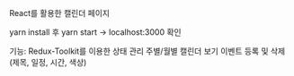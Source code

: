 React를 활용한 캘린더 페이지

yarn install 후 yarn start -> localhost:3000 확인

기능:
Redux-Toolkit를 이용한 상태 관리
주별/월별 캘린더 보기
이벤트 등록 및 삭제 (제목, 일정, 시간, 색상)
